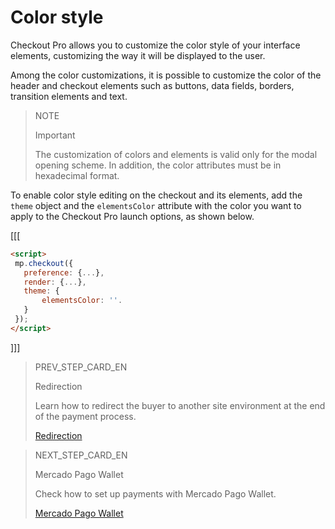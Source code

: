 # Color style
 
Checkout Pro allows you to customize the color style of your interface elements, customizing the way it will be displayed to the user.
 
Among the color customizations, it is possible to customize the color of the header and checkout elements such as buttons, data fields, borders, transition elements and text.
 
> NOTE
>
> Important
>
> The customization of colors and elements is valid only for the modal opening scheme. In addition, the color attributes must be in hexadecimal format.
 
To enable color style editing on the checkout and its elements, add the `theme` object and the `elementsColor` attribute with the color you want to apply to the Checkout Pro launch options, as shown below.
 
[[[
```html
<script>
 mp.checkout({
   preference: {...},
   render: {...},
   theme: {
       elementsColor: ''.
   }
 });
</script>
```
]]]

> PREV_STEP_CARD_EN
>
> Redirection  
>
> Learn how to redirect the buyer to another site environment at the end of the payment process. 
>
> [Redirection](/developers/en/docs/checkout-pro/checkout-customization/user-interface/redirection)

> NEXT_STEP_CARD_EN
>
> Mercado Pago Wallet   
>
> Check how to set up payments with Mercado Pago Wallet. 
>
> [Mercado Pago Wallet](/developers/en/docs/checkout-pro/checkout-customization/mp-wallet)